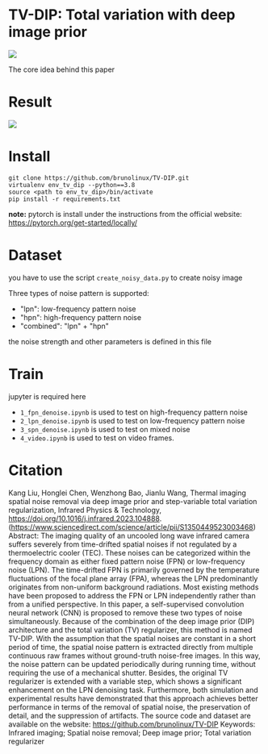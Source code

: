 # TV-DIP: Total variation with deep image prior 
![](img/struct.png)

The core idea behind this paper



# Result 
![](img/video.png)

# Install
```shell
git clone https://github.com/brunolinux/TV-DIP.git
virtualenv env_tv_dip --python==3.8
source <path to env_tv_dip>/bin/activate
pip install -r requirements.txt
```

**note:** pytorch is install under the instructions from the official website: https://pytorch.org/get-started/locally/

# Dataset
you have to use the script `create_noisy_data.py` to create noisy image

Three types of noise pattern is supported:

- "lpn": low-frequency pattern noise
- "hpn": high-frequency pattern noise
- "combined": "lpn" + "hpn"

the noise strength and other parameters is defined in this file



# Train

jupyter is required here

- `1_fpn_denoise.ipynb` is used to test on high-frequency pattern noise
- `2_lpn_denoise.ipynb` is used to test on low-frequency pattern noise
- `3_spn_denoise.ipynb` is used to test on mixed noise
- `4_video.ipynb` is used to test on video frames.






# Citation
Kang Liu, Honglei Chen, Wenzhong Bao, Jianlu Wang,
Thermal imaging spatial noise removal via deep image prior and step-variable total variation regularization,
Infrared Physics & Technology,
https://doi.org/10.1016/j.infrared.2023.104888.
(https://www.sciencedirect.com/science/article/pii/S1350449523003468)
Abstract: The imaging quality of an uncooled long wave infrared camera suffers severely from time-drifted spatial noises if not regulated by a thermoelectric cooler (TEC). These noises can be categorized within the frequency domain as either fixed pattern noise (FPN) or low-frequency noise (LPN). The time-drifted FPN is primarily governed by the temperature fluctuations of the focal plane array (FPA), whereas the LPN predominantly originates from non-uniform background radiations. Most existing methods have been proposed to address the FPN or LPN independently rather than from a unified perspective. In this paper, a self-supervised convolution neural network (CNN) is proposed to remove these two types of noise simultaneously. Because of the combination of the deep image prior (DIP) architecture and the total variation (TV) regularizer, this method is named TV-DIP. With the assumption that the spatial noises are constant in a short period of time, the spatial noise pattern is extracted directly from multiple continuous raw frames without ground-truth noise-free images. In this way, the noise pattern can be updated periodically during running time, without requiring the use of a mechanical shutter. Besides, the original TV regularizer is extended with a variable step, which shows a significant enhancement on the LPN denoising task. Furthermore, both simulation and experimental results have demonstrated that this approach achieves better performance in terms of the removal of spatial noise, the preservation of detail, and the suppression of artifacts. The source code and dataset are available on the website: https://github.com/brunolinux/TV-DIP
Keywords: Infrared imaging; Spatial noise removal; Deep image prior; Total variation regularizer
